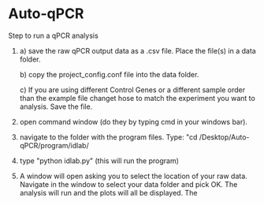 # Auto-qPCR

Step to run a qPCR analysis

1. a) save the raw qPCR output data as a .csv file. Place the file(s) in a data folder.

   b) copy the project_config.conf file into the data folder.
   
   c) If you are using different Control Genes or a different sample order than the example file changet hose to match the experiment you want to analysis.  Save the file. 
2. open command window (do they by typing cmd in your windows bar).
3. navigate to the folder with the program files. Type: "cd /Desktop/Auto-qPCR/program/idlab/
4. type "python idlab.py"      (this will run the program)
5. A window will open asking you to select the location of your raw data.  Navigate in the window to select your data folder and pick OK.
The analysis will run and the plots will all be displayed. The 
